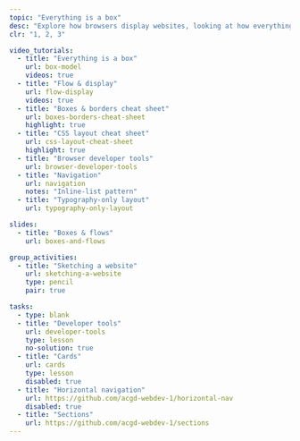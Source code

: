 ```yaml
---
topic: "Everything is a box"
desc: "Explore how browsers display websites, looking at how everything is a box, and controlling the browser’s layout flow."
clr: "1, 2, 3"

video_tutorials:
  - title: "Everything is a box"
    url: box-model
    videos: true
  - title: "Flow & display"
    url: flow-display
    videos: true
  - title: "Boxes & borders cheat sheet"
    url: boxes-borders-cheat-sheet
    highlight: true
  - title: "CSS layout cheat sheet"
    url: css-layout-cheat-sheet
    highlight: true
  - title: "Browser developer tools"
    url: browser-developer-tools
  - title: "Navigation"
    url: navigation
    notes: "Inline-list pattern"
  - title: "Typography-only layout"
    url: typography-only-layout

slides:
  - title: "Boxes & flows"
    url: boxes-and-flows

group_activities:
  - title: "Sketching a website"
    url: sketching-a-website
    type: pencil
    pair: true

tasks:
  - type: blank
  - title: "Developer tools"
    url: developer-tools
    type: lesson
    no-solution: true
  - title: "Cards"
    url: cards
    type: lesson
    disabled: true
  - title: "Horizontal navigation"
    url: https://github.com/acgd-webdev-1/horizontal-nav
    disabled: true
  - title: "Sections"
    url: https://github.com/acgd-webdev-1/sections
---
```

